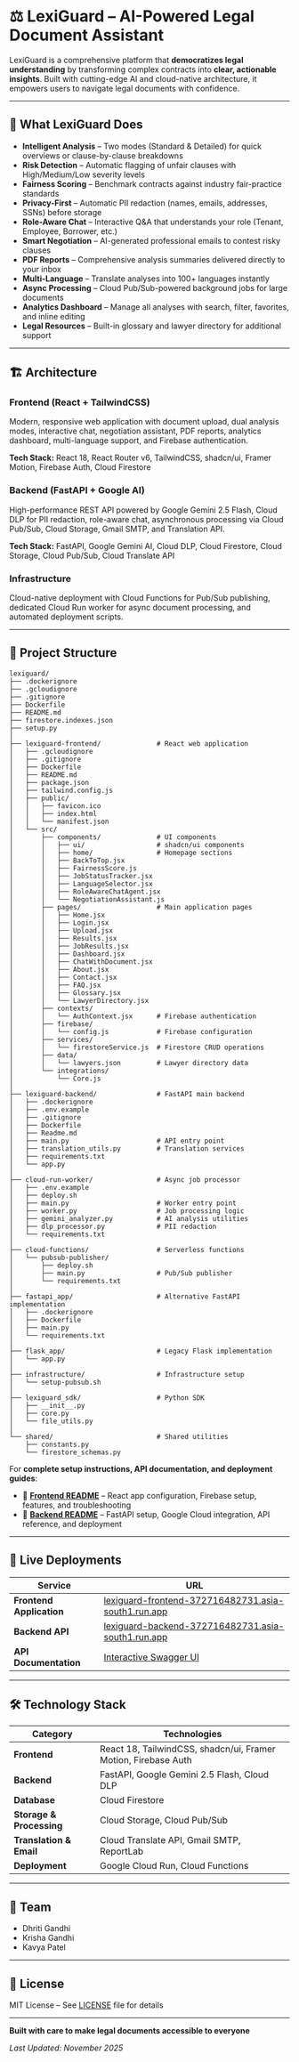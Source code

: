 # ⚖️ LexiGuard – AI-Powered Legal Document Assistant

LexiGuard is a comprehensive platform that **democratizes legal understanding** by transforming complex contracts into **clear, actionable insights**. Built with cutting-edge AI and cloud-native architecture, it empowers users to navigate legal documents with confidence.

---

## 🌟 What LexiGuard Does

- **Intelligent Analysis** – Two modes (Standard & Detailed) for quick overviews or clause-by-clause breakdowns
- **Risk Detection** – Automatic flagging of unfair clauses with High/Medium/Low severity levels
- **Fairness Scoring** – Benchmark contracts against industry fair-practice standards
- **Privacy-First** – Automatic PII redaction (names, emails, addresses, SSNs) before storage
- **Role-Aware Chat** – Interactive Q&A that understands your role (Tenant, Employee, Borrower, etc.)
- **Smart Negotiation** – AI-generated professional emails to contest risky clauses
- **PDF Reports** – Comprehensive analysis summaries delivered directly to your inbox
- **Multi-Language** – Translate analyses into 100+ languages instantly
- **Async Processing** – Cloud Pub/Sub-powered background jobs for large documents
- **Analytics Dashboard** – Manage all analyses with search, filter, favorites, and inline editing
- **Legal Resources** – Built-in glossary and lawyer directory for additional support

---

## 🏗️ Architecture

### Frontend (React + TailwindCSS)
Modern, responsive web application with document upload, dual analysis modes, interactive chat, negotiation assistant, PDF reports, analytics dashboard, multi-language support, and Firebase authentication.

**Tech Stack:** React 18, React Router v6, TailwindCSS, shadcn/ui, Framer Motion, Firebase Auth, Cloud Firestore

### Backend (FastAPI + Google AI)
High-performance REST API powered by Google Gemini 2.5 Flash, Cloud DLP for PII redaction, role-aware chat, asynchronous processing via Cloud Pub/Sub, Cloud Storage, Gmail SMTP, and Translation API.

**Tech Stack:** FastAPI, Google Gemini AI, Cloud DLP, Cloud Firestore, Cloud Storage, Cloud Pub/Sub, Cloud Translate API

### Infrastructure
Cloud-native deployment with Cloud Functions for Pub/Sub publishing, dedicated Cloud Run worker for async document processing, and automated deployment scripts.

---

## 📂 Project Structure

```
lexiguard/
├── .dockerignore
├── .gcloudignore
├── .gitignore
├── Dockerfile
├── README.md
├── firestore.indexes.json
├── setup.py
│
├── lexiguard-frontend/              # React web application
│   ├── .gcloudignore
│   ├── .gitignore
│   ├── Dockerfile
│   ├── README.md
│   ├── package.json
│   ├── tailwind.config.js
│   ├── public/
│   │   ├── favicon.ico
│   │   ├── index.html
│   │   └── manifest.json
│   └── src/
│       ├── components/              # UI components
│       │   ├── ui/                  # shadcn/ui components
│       │   ├── home/                # Homepage sections
│       │   ├── BackToTop.jsx
│       │   ├── FairnessScore.js
│       │   ├── JobStatusTracker.jsx
│       │   ├── LanguageSelector.jsx
│       │   ├── RoleAwareChatAgent.jsx
│       │   └── NegotiationAssistant.js
│       ├── pages/                   # Main application pages
│       │   ├── Home.jsx
│       │   ├── Login.jsx
│       │   ├── Upload.jsx
│       │   ├── Results.jsx
│       │   ├── JobResults.jsx
│       │   ├── Dashboard.jsx
│       │   ├── ChatWithDocument.jsx
│       │   ├── About.jsx
│       │   ├── Contact.jsx
│       │   ├── FAQ.jsx
│       │   ├── Glossary.jsx
│       │   └── LawyerDirectory.jsx
│       ├── contexts/
│       │   └── AuthContext.jsx      # Firebase authentication
│       ├── firebase/
│       │   └── config.js            # Firebase configuration
│       ├── services/
│       │   └── firestoreService.js  # Firestore CRUD operations
│       ├── data/
│       │   └── lawyers.json         # Lawyer directory data
│       └── integrations/
│           └── Core.js
│
├── lexiguard-backend/               # FastAPI main backend
│   ├── .dockerignore
│   ├── .env.example
│   ├── .gitignore
│   ├── Dockerfile
│   ├── Readme.md
│   ├── main.py                      # API entry point
│   ├── translation_utils.py         # Translation services
│   ├── requirements.txt
│   └── app.py
│
├── cloud-run-worker/                # Async job processor
│   ├── .env.example
│   ├── deploy.sh
│   ├── main.py                      # Worker entry point
│   ├── worker.py                    # Job processing logic
│   ├── gemini_analyzer.py           # AI analysis utilities
│   ├── dlp_processor.py             # PII redaction
│   └── requirements.txt
│
├── cloud-functions/                 # Serverless functions
│   └── pubsub-publisher/
│       ├── deploy.sh
│       ├── main.py                  # Pub/Sub publisher
│       └── requirements.txt
│
├── fastapi_app/                     # Alternative FastAPI implementation
│   ├── .dockerignore
│   ├── Dockerfile
│   ├── main.py
│   └── requirements.txt
│
├── flask_app/                       # Legacy Flask implementation
│   └── app.py
│
├── infrastructure/                  # Infrastructure setup
│   └── setup-pubsub.sh
│
├── lexiguard_sdk/                   # Python SDK
│   ├── __init__.py
│   ├── core.py
│   └── file_utils.py
│
└── shared/                          # Shared utilities
    ├── constants.py
    └── firestore_schemas.py
```

For **complete setup instructions, API documentation, and deployment guides**:
- 📖 **[Frontend README](./lexiguard-frontend/README.md)** – React app configuration, Firebase setup, features, and troubleshooting
- 📖 **[Backend README](./lexiguard-backend/README.md)** – FastAPI setup, Google Cloud integration, API reference, and deployment

---

## 🚀 Live Deployments

| Service | URL |
|---------|-----|
| **Frontend Application** | [lexiguard-frontend-372716482731.asia-south1.run.app](https://lexiguard-frontend-372716482731.asia-south1.run.app) |
| **Backend API** | [lexiguard-backend-372716482731.asia-south1.run.app](https://lexiguard-backend-372716482731.asia-south1.run.app) |
| **API Documentation** | [Interactive Swagger UI](https://lexiguard-fastapi-372716482731.asia-south1.run.app/docs) |

---

## 🛠️ Technology Stack

| Category | Technologies |
|----------|-------------|
| **Frontend** | React 18, TailwindCSS, shadcn/ui, Framer Motion, Firebase Auth |
| **Backend** | FastAPI, Google Gemini 2.5 Flash, Cloud DLP |
| **Database** | Cloud Firestore |
| **Storage & Processing** | Cloud Storage, Cloud Pub/Sub |
| **Translation & Email** | Cloud Translate API, Gmail SMTP, ReportLab |
| **Deployment** | Google Cloud Run, Cloud Functions |

---

## 👥 Team

- Dhriti Gandhi
- Krisha Gandhi
- Kavya Patel

---

## 📄 License

MIT License – See [LICENSE](./LICENSE) file for details

---

**Built with care to make legal documents accessible to everyone**

*Last Updated: November 2025*
